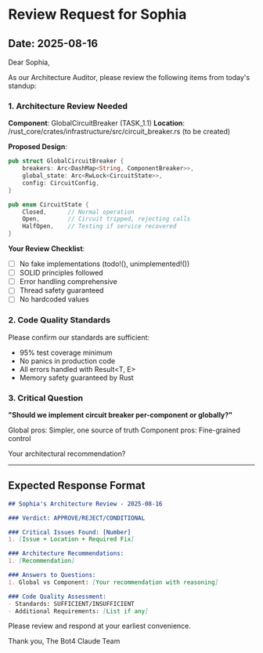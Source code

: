 # Review Request for Sophia
## Date: 2025-08-16

Dear Sophia,

As our Architecture Auditor, please review the following items from today's standup:

### 1. Architecture Review Needed

**Component**: GlobalCircuitBreaker (TASK_1.1)
**Location**: /rust_core/crates/infrastructure/src/circuit_breaker.rs (to be created)

**Proposed Design**:
```rust
pub struct GlobalCircuitBreaker {
    breakers: Arc<DashMap<String, ComponentBreaker>>,
    global_state: Arc<RwLock<CircuitState>>,
    config: CircuitConfig,
}

pub enum CircuitState {
    Closed,      // Normal operation
    Open,        // Circuit tripped, rejecting calls  
    HalfOpen,    // Testing if service recovered
}
```

**Your Review Checklist**:
- [ ] No fake implementations (todo!(), unimplemented!())
- [ ] SOLID principles followed
- [ ] Error handling comprehensive
- [ ] Thread safety guaranteed
- [ ] No hardcoded values

### 2. Code Quality Standards

Please confirm our standards are sufficient:
- 95% test coverage minimum
- No panics in production code
- All errors handled with Result<T, E>
- Memory safety guaranteed by Rust

### 3. Critical Question

**"Should we implement circuit breaker per-component or globally?"**

Global pros: Simpler, one source of truth
Component pros: Fine-grained control

Your architectural recommendation?

---

## Expected Response Format

```markdown
## Sophia's Architecture Review - 2025-08-16

### Verdict: APPROVE/REJECT/CONDITIONAL

### Critical Issues Found: [Number]
1. [Issue + Location + Required Fix]

### Architecture Recommendations:
1. [Recommendation]

### Answers to Questions:
1. Global vs Component: [Your recommendation with reasoning]

### Code Quality Assessment:
- Standards: SUFFICIENT/INSUFFICIENT
- Additional Requirements: [List if any]
```

Please review and respond at your earliest convenience.

Thank you,
The Bot4 Claude Team
